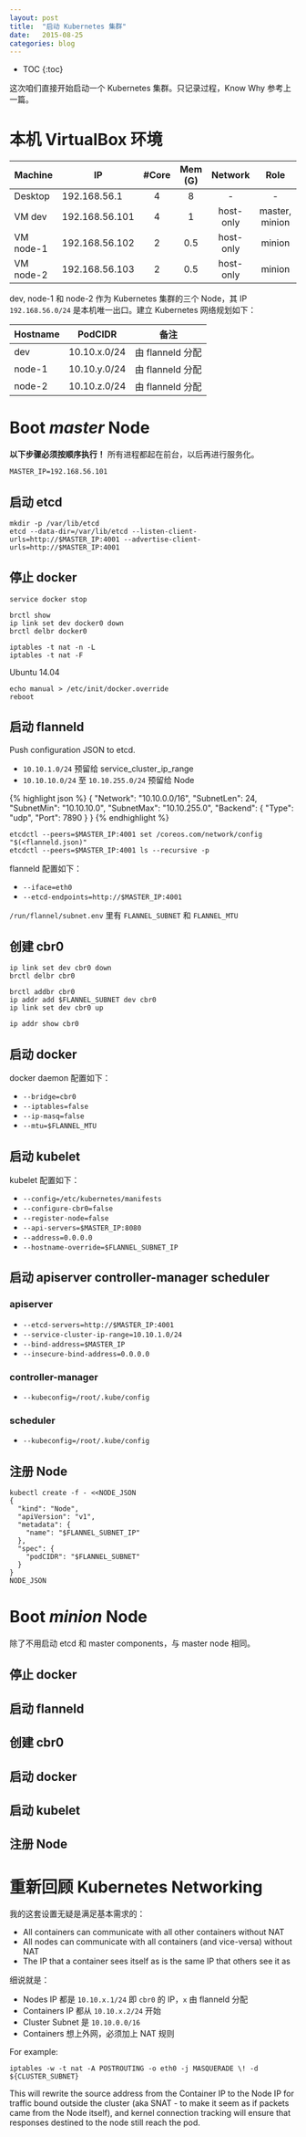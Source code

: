 ```yaml
---
layout: post
title:  "启动 Kubernetes 集群"
date:   2015-08-25
categories: blog
---
```


* TOC
{:toc}

这次咱们直接开始启动一个 Kubernetes 集群。只记录过程，Know Why 参考上一篇。

# 本机 VirtualBox 环境

| Machine   | IP             | #Core | Mem (G) | Network | Role  |
| --------- | -------------- | :---: | :---: | :-------: | :---: |
| Desktop   | 192.168.56.1   | 4     | 8     | - | - |
| VM dev    | 192.168.56.101 | 4     | 1     | host-only | master, minion |
| VM node-1 | 192.168.56.102 | 2     | 0.5   | host-only | minion |
| VM node-2 | 192.168.56.103 | 2     | 0.5   | host-only | minion |

dev, node-1 和 node-2 作为 Kubernetes 集群的三个 Node，其 IP `192.168.56.0/24` 是本机唯一出口。建立 Kubernetes 网络规划如下：

| Hostname | PodCIDR      | 备注 |
| -------- | ------------ | --- |
| dev      | 10.10.x.0/24 | 由 flanneld 分配 |
| node-1   | 10.10.y.0/24 | 由 flanneld 分配 |
| node-2   | 10.10.z.0/24 | 由 flanneld 分配 |

# Boot _master_ Node

**以下步骤必须按顺序执行！** 所有进程都起在前台，以后再进行服务化。

    MASTER_IP=192.168.56.101

## 启动 etcd

    mkdir -p /var/lib/etcd
    etcd --data-dir=/var/lib/etcd --listen-client-urls=http://$MASTER_IP:4001 --advertise-client-urls=http://$MASTER_IP:4001

## 停止 docker

    service docker stop

    brctl show
    ip link set dev docker0 down
    brctl delbr docker0

    iptables -t nat -n -L
    iptables -t nat -F

Ubuntu 14.04

    echo manual > /etc/init/docker.override
    reboot

## 启动 flanneld

Push configuration JSON to etcd.

* `10.10.1.0/24` 预留给 service_cluster_ip_range
* `10.10.10.0/24` 至 `10.10.255.0/24` 预留给 Node

{% highlight json %}
{
    "Network": "10.10.0.0/16",
    "SubnetLen": 24,
    "SubnetMin": "10.10.10.0",
    "SubnetMax": "10.10.255.0",
    "Backend": {
        "Type": "udp",
        "Port": 7890
    }
}
{% endhighlight %}

    etcdctl --peers=$MASTER_IP:4001 set /coreos.com/network/config "$(<flanneld.json)"
    etcdctl --peers=$MASTER_IP:4001 ls --recursive -p

flanneld 配置如下：

* `--iface=eth0`
* `--etcd-endpoints=http://$MASTER_IP:4001`

`/run/flannel/subnet.env` 里有 `FLANNEL_SUBNET` 和 `FLANNEL_MTU`

## 创建 cbr0

	ip link set dev cbr0 down
	brctl delbr cbr0

    brctl addbr cbr0
    ip addr add $FLANNEL_SUBNET dev cbr0
    ip link set dev cbr0 up

    ip addr show cbr0

## 启动 docker

docker daemon 配置如下：

* `--bridge=cbr0`
* `--iptables=false`
* `--ip-masq=false`
* `--mtu=$FLANNEL_MTU`

## 启动 kubelet

kubelet 配置如下：

* `--config=/etc/kubernetes/manifests`
* `--configure-cbr0=false`
* `--register-node=false`
* `--api-servers=$MASTER_IP:8080`
* `--address=0.0.0.0`
* `--hostname-override=$FLANNEL_SUBNET_IP`

## 启动 apiserver controller-manager scheduler

### apiserver

* `--etcd-servers=http://$MASTER_IP:4001`
* `--service-cluster-ip-range=10.10.1.0/24`
* `--bind-address=$MASTER_IP`
* `--insecure-bind-address=0.0.0.0`

### controller-manager

* `--kubeconfig=/root/.kube/config`

### scheduler

* `--kubeconfig=/root/.kube/config`

## 注册 Node

    kubectl create -f - <<NODE_JSON
    {
      "kind": "Node",
      "apiVersion": "v1",
      "metadata": {
        "name": "$FLANNEL_SUBNET_IP"
      },
      "spec": {
        "podCIDR": "$FLANNEL_SUBNET"
      }
    }
    NODE_JSON

# Boot _minion_ Node

除了不用启动 etcd 和 master components，与 master node 相同。

## 停止 docker

## 启动 flanneld

## 创建 cbr0

## 启动 docker

## 启动 kubelet

## 注册 Node

# 重新回顾 Kubernetes Networking

我的这套设置无疑是满足基本需求的：

* All containers can communicate with all other containers without NAT
* All nodes can communicate with all containers (and vice-versa) without NAT
* The IP that a container sees itself as is the same IP that others see it as

细说就是：

* Nodes IP 都是 `10.10.x.1/24` 即 `cbr0` 的 IP，`x` 由 flanneld 分配
* Containers IP 都从 `10.10.x.2/24` 开始
* Cluster Subnet 是 `10.10.0.0/16`
* Containers 想上外网，必须加上 NAT 规则

For example:

    iptables -w -t nat -A POSTROUTING -o eth0 -j MASQUERADE \! -d ${CLUSTER_SUBNET}

This will rewrite the source address from the Container IP to the Node IP for traffic bound outside the cluster (aka SNAT - to make it seem as if packets came from the Node itself), and kernel connection tracking will ensure that responses destined to the node still reach the pod.


